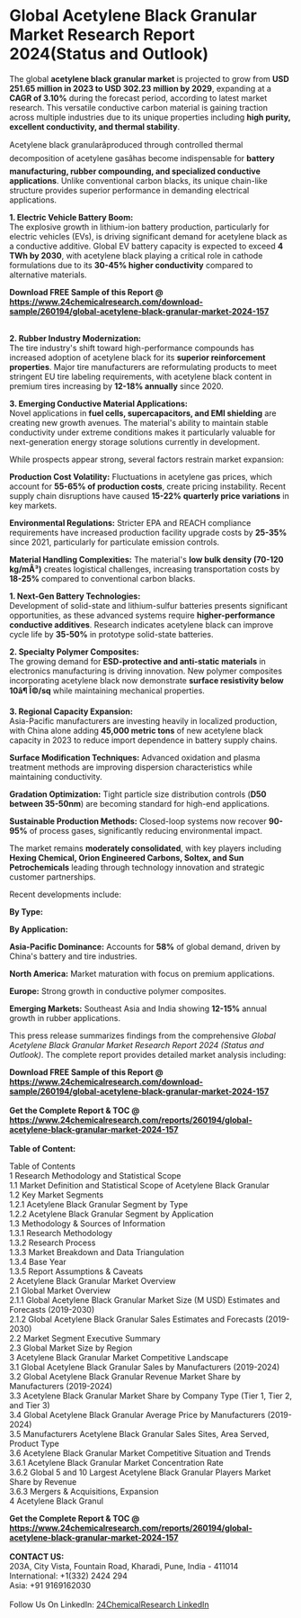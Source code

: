 <h1>Global Acetylene Black Granular Market Research Report 2024(Status and Outlook)</h1><p>The global <strong>acetylene black granular market</strong> is projected to grow from <strong>USD 251.65 million in 2023 to USD 302.23 million by 2029</strong>, expanding at a <strong>CAGR of 3.10%</strong> during the forecast period, according to latest market research. This versatile conductive carbon material is gaining traction across multiple industries due to its unique properties including <strong>high purity, excellent conductivity, and thermal stability</strong>.</p><p>Acetylene black granularâproduced through controlled thermal decomposition of acetylene gasâhas become indispensable for <strong>battery manufacturing, rubber compounding, and specialized conductive applications</strong>. Unlike conventional carbon blacks, its unique chain-like structure provides superior performance in demanding electrical applications.</p><p><strong>1. Electric Vehicle Battery Boom:</strong><br>
The explosive growth in lithium-ion battery production, particularly for electric vehicles (EVs), is driving significant demand for acetylene black as a conductive additive. Global EV battery capacity is expected to exceed <strong>4 TWh by 2030</strong>, with acetylene black playing a critical role in cathode formulations due to its <strong>30-45% higher conductivity</strong> compared to alternative materials.</p><div><b>Download FREE Sample of this Report @ 
            <a href="https://www.24chemicalresearch.com/download-sample/260194/global-acetylene-black-granular-market-2024-157">
            https://www.24chemicalresearch.com/download-sample/260194/global-acetylene-black-granular-market-2024-157</a></b></div><br><p><strong>2. Rubber Industry Modernization:</strong><br>
The tire industry's shift toward high-performance compounds has increased adoption of acetylene black for its <strong>superior reinforcement properties</strong>. Major tire manufacturers are reformulating products to meet stringent EU tire labeling requirements, with acetylene black content in premium tires increasing by <strong>12-18% annually</strong> since 2020.</p><p><strong>3. Emerging Conductive Material Applications:</strong><br>
Novel applications in <strong>fuel cells, supercapacitors, and EMI shielding</strong> are creating new growth avenues. The material's ability to maintain stable conductivity under extreme conditions makes it particularly valuable for next-generation energy storage solutions currently in development.</p><p>While prospects appear strong, several factors restrain market expansion:</p><p><strong>Production Cost Volatility:</strong> Fluctuations in acetylene gas prices, which account for <strong>55-65% of production costs</strong>, create pricing instability. Recent supply chain disruptions have caused <strong>15-22% quarterly price variations</strong> in key markets.</p><p><strong>Environmental Regulations:</strong> Stricter EPA and REACH compliance requirements have increased production facility upgrade costs by <strong>25-35%</strong> since 2021, particularly for particulate emission controls.</p><p><strong>Material Handling Complexities:</strong> The material's <strong>low bulk density (70-120 kg/mÂ³)</strong> creates logistical challenges, increasing transportation costs by <strong>18-25%</strong> compared to conventional carbon blacks.</p><p><strong>1. Next-Gen Battery Technologies:</strong><br>
Development of solid-state and lithium-sulfur batteries presents significant opportunities, as these advanced systems require <strong>higher-performance conductive additives</strong>. Research indicates acetylene black can improve cycle life by <strong>35-50%</strong> in prototype solid-state batteries.</p><p><strong>2. Specialty Polymer Composites:</strong><br>
The growing demand for <strong>ESD-protective and anti-static materials</strong> in electronics manufacturing is driving innovation. New polymer composites incorporating acetylene black now demonstrate <strong>surface resistivity below 10â¶ Î©/sq</strong> while maintaining mechanical properties.</p><p><strong>3. Regional Capacity Expansion:</strong><br>
Asia-Pacific manufacturers are investing heavily in localized production, with China alone adding <strong>45,000 metric tons</strong> of new acetylene black capacity in 2023 to reduce import dependence in battery supply chains.</p><p><strong>Surface Modification Techniques:</strong> Advanced oxidation and plasma treatment methods are improving dispersion characteristics while maintaining conductivity.</p><p><strong>Gradation Optimization:</strong> Tight particle size distribution controls (<strong>D50 between 35-50nm</strong>) are becoming standard for high-end applications.</p><p><strong>Sustainable Production Methods:</strong> Closed-loop systems now recover <strong>90-95%</strong> of process gases, significantly reducing environmental impact.</p><p>The market remains <strong>moderately consolidated</strong>, with key players including <strong>Hexing Chemical, Orion Engineered Carbons, Soltex, and Sun Petrochemicals</strong> leading through technology innovation and strategic customer partnerships.</p><p>Recent developments include:</p><p><strong>By Type:</strong></p><p><strong>By Application:</strong></p><p><strong>Asia-Pacific Dominance:</strong> Accounts for <strong>58%</strong> of global demand, driven by China's battery and tire industries.</p><p><strong>North America:</strong> Market maturation with focus on premium applications.</p><p><strong>Europe:</strong> Strong growth in conductive polymer composites.</p><p><strong>Emerging Markets:</strong> Southeast Asia and India showing <strong>12-15%</strong> annual growth in rubber applications.</p><p>This press release summarizes findings from the comprehensive <em>Global Acetylene Black Granular Market Research Report 2024 (Status and Outlook)</em>. The complete report provides detailed market analysis including:</p><div><b>Download FREE Sample of this Report @ 
            <a href="https://www.24chemicalresearch.com/download-sample/260194/global-acetylene-black-granular-market-2024-157">
            https://www.24chemicalresearch.com/download-sample/260194/global-acetylene-black-granular-market-2024-157</a></b></div><br><div><b>Get the Complete Report & TOC @ 
            <a href="https://www.24chemicalresearch.com/reports/260194/global-acetylene-black-granular-market-2024-157">
            https://www.24chemicalresearch.com/reports/260194/global-acetylene-black-granular-market-2024-157</a></b></div><br>
            <b>Table of Content:</b><p>Table of Contents<br />
1 Research Methodology and Statistical Scope<br />
1.1 Market Definition and Statistical Scope of Acetylene Black Granular<br />
1.2 Key Market Segments<br />
1.2.1 Acetylene Black Granular Segment by Type<br />
1.2.2 Acetylene Black Granular Segment by Application<br />
1.3 Methodology & Sources of Information<br />
1.3.1 Research Methodology<br />
1.3.2 Research Process<br />
1.3.3 Market Breakdown and Data Triangulation<br />
1.3.4 Base Year<br />
1.3.5 Report Assumptions & Caveats<br />
2 Acetylene Black Granular Market Overview<br />
2.1 Global Market Overview<br />
2.1.1 Global Acetylene Black Granular Market Size (M USD) Estimates and Forecasts (2019-2030)<br />
2.1.2 Global Acetylene Black Granular Sales Estimates and Forecasts (2019-2030)<br />
2.2 Market Segment Executive Summary<br />
2.3 Global Market Size by Region<br />
3 Acetylene Black Granular Market Competitive Landscape<br />
3.1 Global Acetylene Black Granular Sales by Manufacturers (2019-2024)<br />
3.2 Global Acetylene Black Granular Revenue Market Share by Manufacturers (2019-2024)<br />
3.3 Acetylene Black Granular Market Share by Company Type (Tier 1, Tier 2, and Tier 3)<br />
3.4 Global Acetylene Black Granular Average Price by Manufacturers (2019-2024)<br />
3.5 Manufacturers Acetylene Black Granular Sales Sites, Area Served, Product Type<br />
3.6 Acetylene Black Granular Market Competitive Situation and Trends<br />
3.6.1 Acetylene Black Granular Market Concentration Rate<br />
3.6.2 Global 5 and 10 Largest Acetylene Black Granular Players Market Share by Revenue<br />
3.6.3 Mergers & Acquisitions, Expansion<br />
4 Acetylene Black Granul</p><div><b>Get the Complete Report & TOC @ 
            <a href="https://www.24chemicalresearch.com/reports/260194/global-acetylene-black-granular-market-2024-157">
            https://www.24chemicalresearch.com/reports/260194/global-acetylene-black-granular-market-2024-157</a></b></div><br><b>CONTACT US:</b><br>
            203A, City Vista, Fountain Road, Kharadi, Pune, India - 411014<br>
            International: +1(332) 2424 294<br>
            Asia: +91 9169162030 <br><br>
            Follow Us On LinkedIn: <a href="https://www.linkedin.com/company/24chemicalresearch/">24ChemicalResearch LinkedIn</a>